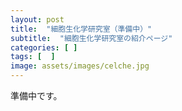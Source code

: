 ```yaml
---
layout: post
title:  "細胞生化学研究室（準備中）"
subtitle:  "細胞生化学研究室の紹介ページ"
categories: [ ]
tags: [  ]
image: assets/images/celche.jpg
---
```


準備中です。  
